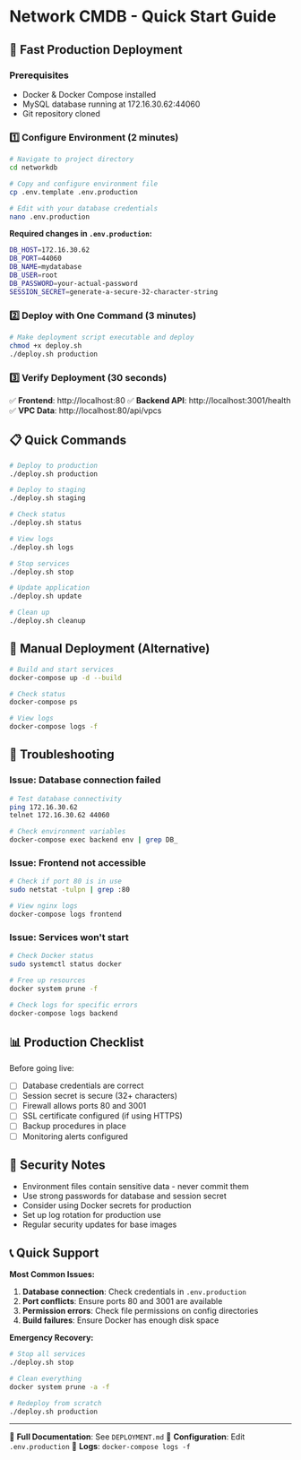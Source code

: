 # Network CMDB - Quick Start Guide

## 🚀 Fast Production Deployment

### Prerequisites
- Docker & Docker Compose installed
- MySQL database running at 172.16.30.62:44060
- Git repository cloned

### 1️⃣ Configure Environment (2 minutes)

```bash
# Navigate to project directory
cd networkdb

# Copy and configure environment file
cp .env.template .env.production

# Edit with your database credentials
nano .env.production
```

**Required changes in `.env.production`:**
```bash
DB_HOST=172.16.30.62
DB_PORT=44060
DB_NAME=mydatabase
DB_USER=root
DB_PASSWORD=your-actual-password
SESSION_SECRET=generate-a-secure-32-character-string
```

### 2️⃣ Deploy with One Command (3 minutes)

```bash
# Make deployment script executable and deploy
chmod +x deploy.sh
./deploy.sh production
```

### 3️⃣ Verify Deployment (30 seconds)

✅ **Frontend**: http://localhost:80
✅ **Backend API**: http://localhost:3001/health
✅ **VPC Data**: http://localhost:80/api/vpcs

## 📋 Quick Commands

```bash
# Deploy to production
./deploy.sh production

# Deploy to staging
./deploy.sh staging

# Check status
./deploy.sh status

# View logs
./deploy.sh logs

# Stop services
./deploy.sh stop

# Update application
./deploy.sh update

# Clean up
./deploy.sh cleanup
```

## 🔧 Manual Deployment (Alternative)

```bash
# Build and start services
docker-compose up -d --build

# Check status
docker-compose ps

# View logs
docker-compose logs -f
```

## 🚨 Troubleshooting

### Issue: Database connection failed
```bash
# Test database connectivity
ping 172.16.30.62
telnet 172.16.30.62 44060

# Check environment variables
docker-compose exec backend env | grep DB_
```

### Issue: Frontend not accessible
```bash
# Check if port 80 is in use
sudo netstat -tulpn | grep :80

# View nginx logs
docker-compose logs frontend
```

### Issue: Services won't start
```bash
# Check Docker status
sudo systemctl status docker

# Free up resources
docker system prune -f

# Check logs for specific errors
docker-compose logs backend
```

## 📊 Production Checklist

Before going live:

- [ ] Database credentials are correct
- [ ] Session secret is secure (32+ characters)
- [ ] Firewall allows ports 80 and 3001
- [ ] SSL certificate configured (if using HTTPS)
- [ ] Backup procedures in place
- [ ] Monitoring alerts configured

## 🔐 Security Notes

- Environment files contain sensitive data - never commit them
- Use strong passwords for database and session secret
- Consider using Docker secrets for production
- Set up log rotation for production use
- Regular security updates for base images

## 📞 Quick Support

**Most Common Issues:**
1. **Database connection**: Check credentials in `.env.production`
2. **Port conflicts**: Ensure ports 80 and 3001 are available
3. **Permission errors**: Check file permissions on config directories
4. **Build failures**: Ensure Docker has enough disk space

**Emergency Recovery:**
```bash
# Stop all services
./deploy.sh stop

# Clean everything
docker system prune -a -f

# Redeploy from scratch
./deploy.sh production
```

---

📖 **Full Documentation**: See `DEPLOYMENT.md`
🔧 **Configuration**: Edit `.env.production`
📝 **Logs**: `docker-compose logs -f`
